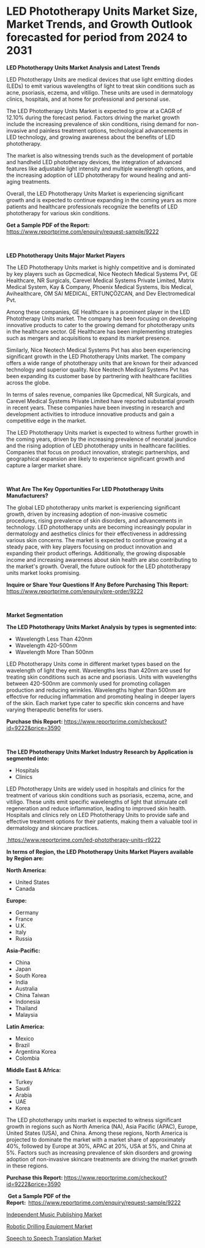 <p><h1>LED Phototherapy Units Market Size, Market Trends, and Growth Outlook forecasted for period from 2024 to 2031</h1></p><p><strong>LED Phototherapy Units Market Analysis and Latest Trends</strong></p>
<p><p>LED Phototherapy Units are medical devices that use light emitting diodes (LEDs) to emit various wavelengths of light to treat skin conditions such as acne, psoriasis, eczema, and vitiligo. These units are used in dermatology clinics, hospitals, and at home for professional and personal use.</p><p>The LED Phototherapy Units Market is expected to grow at a CAGR of 12.10% during the forecast period. Factors driving the market growth include the increasing prevalence of skin conditions, rising demand for non-invasive and painless treatment options, technological advancements in LED technology, and growing awareness about the benefits of LED phototherapy.</p><p>The market is also witnessing trends such as the development of portable and handheld LED phototherapy devices, the integration of advanced features like adjustable light intensity and multiple wavelength options, and the increasing adoption of LED phototherapy for wound healing and anti-aging treatments.</p><p>Overall, the LED Phototherapy Units Market is experiencing significant growth and is expected to continue expanding in the coming years as more patients and healthcare professionals recognize the benefits of LED phototherapy for various skin conditions.</p></p>
<p><strong>Get a Sample PDF of the Report:&nbsp;</strong> <a href="https://www.reportprime.com/enquiry/request-sample/9222">https://www.reportprime.com/enquiry/request-sample/9222</a></p>
<p>&nbsp;</p>
<p><strong>LED Phototherapy Units Major Market Players</strong></p>
<p><p>The LED Phototherapy Units market is highly competitive and is dominated by key players such as Gpcmedical, Nice Neotech Medical Systems Pvt, GE Healthcare, NR Surgicals, Carevel Medical Systems Private Limited, Matrix Medical System, Kay & Company, Phoenix Medical Systems, Ibis Medical, Avihealthcare, OM SAI MEDICAL, ERTUNÇÖZCAN, and Dev Electromedical Pvt.</p><p>Among these companies, GE Healthcare is a prominent player in the LED Phototherapy Units market. The company has been focusing on developing innovative products to cater to the growing demand for phototherapy units in the healthcare sector. GE Healthcare has been implementing strategies such as mergers and acquisitions to expand its market presence.</p><p>Similarly, Nice Neotech Medical Systems Pvt has also been experiencing significant growth in the LED Phototherapy Units market. The company offers a wide range of phototherapy units that are known for their advanced technology and superior quality. Nice Neotech Medical Systems Pvt has been expanding its customer base by partnering with healthcare facilities across the globe.</p><p>In terms of sales revenue, companies like Gpcmedical, NR Surgicals, and Carevel Medical Systems Private Limited have reported substantial growth in recent years. These companies have been investing in research and development activities to introduce innovative products and gain a competitive edge in the market.</p><p>The LED Phototherapy Units market is expected to witness further growth in the coming years, driven by the increasing prevalence of neonatal jaundice and the rising adoption of LED phototherapy units in healthcare facilities. Companies that focus on product innovation, strategic partnerships, and geographical expansion are likely to experience significant growth and capture a larger market share.</p></p>
<p>&nbsp;</p>
<p><strong>What Are The Key Opportunities For LED Phototherapy Units Manufacturers?</strong></p>
<p><p>The global LED phototherapy units market is experiencing significant growth, driven by increasing adoption of non-invasive cosmetic procedures, rising prevalence of skin disorders, and advancements in technology. LED phototherapy units are becoming increasingly popular in dermatology and aesthetics clinics for their effectiveness in addressing various skin concerns. The market is expected to continue growing at a steady pace, with key players focusing on product innovation and expanding their product offerings. Additionally, the growing disposable income and increasing awareness about skin health are also contributing to the market's growth. Overall, the future outlook for the LED phototherapy units market looks promising.</p></p>
<p><strong>Inquire or Share Your Questions If Any Before Purchasing This Report:</strong> <a href="https://www.reportprime.com/enquiry/pre-order/9222">https://www.reportprime.com/enquiry/pre-order/9222</a></p>
<p>&nbsp;</p>
<p><strong>Market Segmentation</strong></p>
<p><strong>The LED Phototherapy Units Market Analysis by types is segmented into:</strong></p>
<p><ul><li>Wavelength Less Than 420nm</li><li>Wavelength 420-500nm</li><li>Wavelength More Than 500nm</li></ul></p>
<p><p>LED Phototherapy Units come in different market types based on the wavelength of light they emit. Wavelengths less than 420nm are used for treating skin conditions such as acne and psoriasis. Units with wavelengths between 420-500nm are commonly used for promoting collagen production and reducing wrinkles. Wavelengths higher than 500nm are effective for reducing inflammation and promoting healing in deeper layers of the skin. Each market type cater to specific skin concerns and have varying therapeutic benefits for users.</p></p>
<p><strong>Purchase this Report:&nbsp;</strong><a href="https://www.reportprime.com/checkout?id=9222&price=3590">https://www.reportprime.com/checkout?id=9222&price=3590</a></p>
<p>&nbsp;</p>
<p><strong>The LED Phototherapy Units Market Industry Research by Application is segmented into:</strong></p>
<p><ul><li>Hospitals</li><li>Clinics</li></ul></p>
<p><p>LED Phototherapy Units are widely used in hospitals and clinics for the treatment of various skin conditions such as psoriasis, eczema, acne, and vitiligo. These units emit specific wavelengths of light that stimulate cell regeneration and reduce inflammation, leading to improved skin health. Hospitals and clinics rely on LED Phototherapy Units to provide safe and effective treatment options for their patients, making them a valuable tool in dermatology and skincare practices.</p></p>
<p><a href="https://www.reportprime.com/led-phototherapy-units-r9222">&nbsp;https://www.reportprime.com/led-phototherapy-units-r9222</a></p>
<p><strong>In terms of Region, the LED Phototherapy Units Market Players available by Region are:</strong></p>
<p>
    <p> <strong> North America: </strong>
        <ul>
            <li>United States</li>
            <li>Canada</li>
        </ul>
        </p> 
    <p> <strong> Europe: </strong>
        <ul>
            <li>Germany</li>
            <li>France</li>
            <li>U.K.</li>
            <li>Italy</li>
            <li>Russia</li>
        </ul>
        </p> 
    <p> <strong> Asia-Pacific: </strong>
        <ul>
            <li>China</li>
            <li>Japan</li>
            <li>South Korea</li>
            <li>India</li>
            <li>Australia</li>
            <li>China Taiwan</li>
            <li>Indonesia</li>
            <li>Thailand</li>
            <li>Malaysia</li>
        </ul>
        </p> 
    <p> <strong> Latin America: </strong>
        <ul>
            <li>Mexico</li>
            <li>Brazil</li>
            <li>Argentina Korea</li>
            <li>Colombia</li>
        </ul>
        </p> 
    <p> <strong> Middle East & Africa: </strong>
        <ul>
            <li>Turkey</li>
            <li>Saudi</li>
            <li>Arabia</li>
            <li>UAE</li>
            <li>Korea</li>
        </ul>
    </p>
    </p>
<p><p>The LED phototherapy units market is expected to witness significant growth in regions such as North America (NA), Asia Pacific (APAC), Europe, United States (USA), and China. Among these regions, North America is projected to dominate the market with a market share of approximately 40%, followed by Europe at 30%, APAC at 20%, USA at 5%, and China at 5%. Factors such as increasing prevalence of skin disorders and growing adoption of non-invasive skincare treatments are driving the market growth in these regions.</p></p>
<p><strong>Purchase this Report: </strong><a href="https://www.reportprime.com/checkout?id=9222&price=3590">https://www.reportprime.com/checkout?id=9222&price=3590</a></p>
<p>&nbsp;<strong>Get a Sample PDF of the Report:&nbsp;&nbsp;</strong><a href="https://www.reportprime.com/enquiry/request-sample/9222">https://www.reportprime.com/enquiry/request-sample/9222</a></p>
<p><strong></strong></p>
<p><p><a href="https://www.linkedin.com/pulse/independent-music-publishing-market-size-global-industry-pjn6f?trackingId=0oYMqC1eczEmJzLuBP0QBg%3D%3D">Independent Music Publishing Market</a></p><p><a href="https://www.linkedin.com/pulse/robotic-drilling-equipment-market-dynamics-2024-2031-also-qjqqe?trackingId=UM7HwGHAGb3LDKgzqFGP%2FA%3D%3D">Robotic Drilling Equipment Market</a></p><p><a href="https://www.linkedin.com/pulse/speech-translation-market-analysis-size-global-industry-overview-8edte?trackingId=IQ65avCqspinEUpPh6q0Og%3D%3D">Speech to Speech Translation Market</a></p></p>